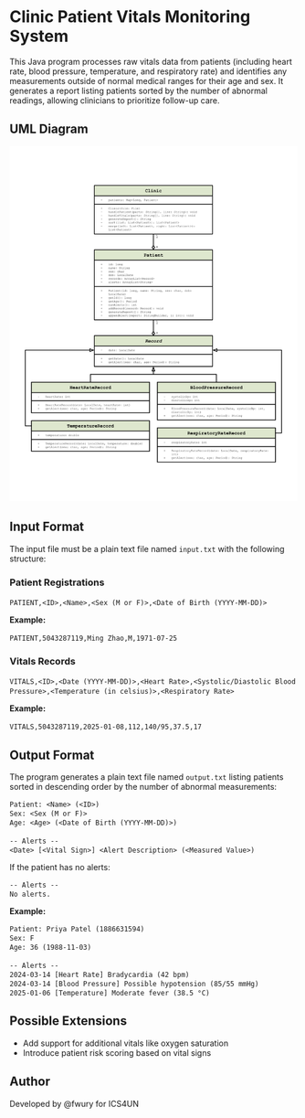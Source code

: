 # Clinic Patient Vitals Monitoring System

This Java program processes raw vitals data from patients (including heart rate, blood pressure, temperature, and respiratory rate) and identifies any measurements outside of normal medical ranges for their age and sex. It generates a report listing patients sorted by the number of abnormal readings, allowing clinicians to prioritize follow-up care.

## UML Diagram

![UML Diagram](uml.png)

## Input Format

The input file must be a plain text file named `input.txt` with the following structure:

### Patient Registrations

`PATIENT,<ID>,<Name>,<Sex (M or F)>,<Date of Birth (YYYY-MM-DD)>`

**Example:**

`PATIENT,5043287119,Ming Zhao,M,1971-07-25`

### Vitals Records

`VITALS,<ID>,<Date (YYYY-MM-DD)>,<Heart Rate>,<Systolic/Diastolic Blood Pressure>,<Temperature (in celsius)>,<Respiratory Rate>`

**Example:**

`VITALS,5043287119,2025-01-08,112,140/95,37.5,17`

## Output Format

The program generates a plain text file named `output.txt` listing patients sorted in descending order by the number of abnormal measurements:

```
Patient: <Name> (<ID>)
Sex: <Sex (M or F)>
Age: <Age> (<Date of Birth (YYYY-MM-DD)>)

-- Alerts --
<Date> [<Vital Sign>] <Alert Description> (<Measured Value>)
```

If the patient has no alerts:

```
-- Alerts --
No alerts.
```

**Example:**

```
Patient: Priya Patel (1886631594)
Sex: F
Age: 36 (1988-11-03)

-- Alerts --
2024-03-14 [Heart Rate] Bradycardia (42 bpm)
2024-03-14 [Blood Pressure] Possible hypotension (85/55 mmHg)
2025-01-06 [Temperature] Moderate fever (38.5 °C)
```

## Possible Extensions
- Add support for additional vitals like oxygen saturation
- Introduce patient risk scoring based on vital signs

## Author
Developed by @fwury for ICS4UN
